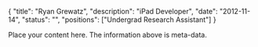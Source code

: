 {
	"title": "Ryan Grewatz",
	"description": "iPad Developer",
	"date": "2012-11-14",
	"status": "",
	"positions": ["Undergrad Research Assistant"]
}

Place your content here. The information above is meta-data.
